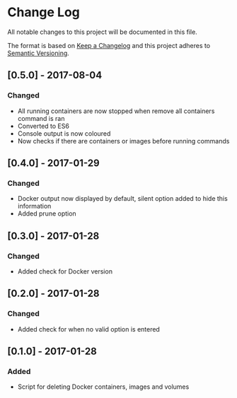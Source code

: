 # Change Log
All notable changes to this project will be documented in this file.

The format is based on [Keep a Changelog](http://keepachangelog.com/)
and this project adheres to [Semantic Versioning](http://semver.org/).

## [0.5.0] - 2017-08-04
### Changed
- All running containers are now stopped when remove all containers command is ran
- Converted to ES6
- Console output is now coloured
- Now checks if there are containers or images before running commands

## [0.4.0] - 2017-01-29
### Changed
- Docker output now displayed by default, silent option added to hide this information
- Added prune option

## [0.3.0] - 2017-01-28
### Changed
- Added check for Docker version

## [0.2.0] - 2017-01-28
### Changed
- Added check for when no valid option is entered

## [0.1.0] - 2017-01-28
### Added
- Script for deleting Docker containers, images and volumes
